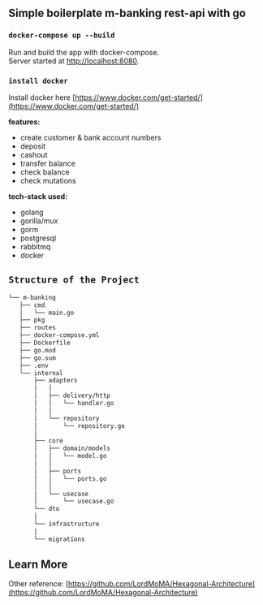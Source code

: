 ## Simple boilerplate m-banking rest-api with go

### `docker-compose up --build`
Run and build the app with docker-compose.\
Server started at [http://localhost:8080](http://localhost:8080).

### `install docker`
Install docker here [https://www.docker.com/get-started/](https://www.docker.com/get-started/)

**features:**
- create customer & bank account numbers
- deposit
- cashout
- transfer balance
- check balance
- check mutations

**tech-stack used:**
- golang
- gorilla/mux
- gorm
- postgresql
- rabbitmq
- docker

## `Structure of the Project`
```md
└── m-banking
   ├── cmd
   │   └── main.go
   ├── pkg
   ├── routes
   ├── docker-compose.yml
   ├── Dockerfile
   ├── go.mod
   ├── go.sum
   ├── .env
   └── internal
       ├── adapters
       │   │
       │   ├── delivery/http
       │   │   └── handler.go
       │   │
       │   └── repository
       │       └── repository.go
       │
       ├── core
       │   ├── domain/models
       │   │   └── model.go
       │   │   
       │   ├── ports
       │   │   └── ports.go
       │   │   
       │   └── usecase
       │       └── usecase.go
       └── dto
       │ 
       └── infrastructure
       │ 
       └── migrations
```

## Learn More
Other reference: [https://github.com/LordMoMA/Hexagonal-Architecture](https://github.com/LordMoMA/Hexagonal-Architecture)
